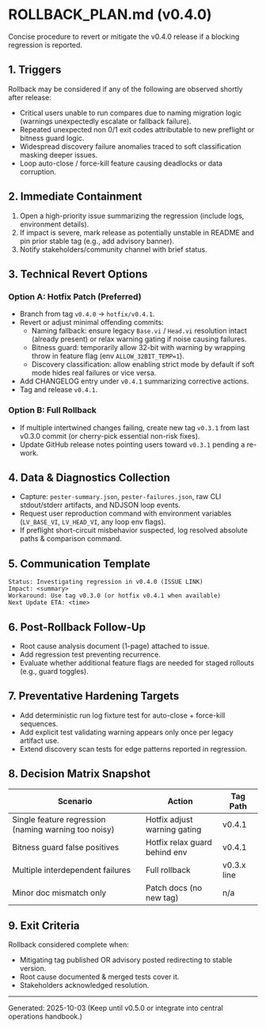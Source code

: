 # ROLLBACK_PLAN.md (v0.4.0)

Concise procedure to revert or mitigate the v0.4.0 release if a blocking regression is reported.

## 1. Triggers

Rollback may be considered if any of the following are observed shortly after release:

- Critical users unable to run compares due to naming migration logic (warnings unexpectedly escalate or fallback failure).
- Repeated unexpected non 0/1 exit codes attributable to new preflight or bitness guard logic.
- Widespread discovery failure anomalies traced to soft classification masking deeper issues.
- Loop auto-close / force-kill feature causing deadlocks or data corruption.

## 2. Immediate Containment

1. Open a high-priority issue summarizing the regression (include logs, environment details).
2. If impact is severe, mark release as potentially unstable in README and pin prior stable tag (e.g., add advisory banner).
3. Notify stakeholders/community channel with brief status.

## 3. Technical Revert Options

### Option A: Hotfix Patch (Preferred)

- Branch from tag `v0.4.0` → `hotfix/v0.4.1`.
- Revert or adjust minimal offending commits:
  - Naming fallback: ensure legacy `Base.vi` / `Head.vi` resolution intact (already present) or relax warning gating if noise causing failures.
  - Bitness guard: temporarily allow 32-bit with warning by wrapping throw in feature flag (env `ALLOW_32BIT_TEMP=1`).
  - Discovery classification: allow enabling strict mode by default if soft mode hides real failures or vice versa.
- Add CHANGELOG entry under `v0.4.1` summarizing corrective actions.
- Tag and release `v0.4.1`.

### Option B: Full Rollback

- If multiple intertwined changes failing, create new tag `v0.3.1` from last v0.3.0 commit (or cherry-pick essential non-risk fixes).
- Update GitHub release notes pointing users toward `v0.3.1` pending a re-work.

## 4. Data & Diagnostics Collection

- Capture: `pester-summary.json`, `pester-failures.json`, raw CLI stdout/stderr artifacts, and NDJSON loop events.
- Request user reproduction command with environment variables (`LV_BASE_VI`, `LV_HEAD_VI`, any loop env flags).
- If preflight short-circuit misbehavior suspected, log resolved absolute paths & comparison command.

## 5. Communication Template

```text
Status: Investigating regression in v0.4.0 (ISSUE LINK)
Impact: <summary>
Workaround: Use tag v0.3.0 (or hotfix v0.4.1 when available)
Next Update ETA: <time>
```

## 6. Post-Rollback Follow-Up

- Root cause analysis document (1-page) attached to issue.
- Add regression test preventing recurrence.
- Evaluate whether additional feature flags are needed for staged rollouts (e.g., guard toggles).

## 7. Preventative Hardening Targets

- Add deterministic run log fixture test for auto-close + force-kill sequences.
- Add explicit test validating warning appears only once per legacy artifact use.
- Extend discovery scan tests for edge patterns reported in regression.

## 8. Decision Matrix Snapshot

| Scenario | Action | Tag Path |
|----------|--------|---------|
| Single feature regression (naming warning too noisy) | Hotfix adjust warning gating | v0.4.1 |
| Bitness guard false positives | Hotfix relax guard behind env | v0.4.1 |
| Multiple interdependent failures | Full rollback | v0.3.x line |
| Minor doc mismatch only | Patch docs (no new tag) | n/a |

## 9. Exit Criteria

Rollback considered complete when:

- Mitigating tag published OR advisory posted redirecting to stable version.
- Root cause documented & merged tests cover it.
- Stakeholders acknowledged resolution.

---
Generated: 2025-10-03
(Keep until v0.5.0 or integrate into central operations handbook.)
